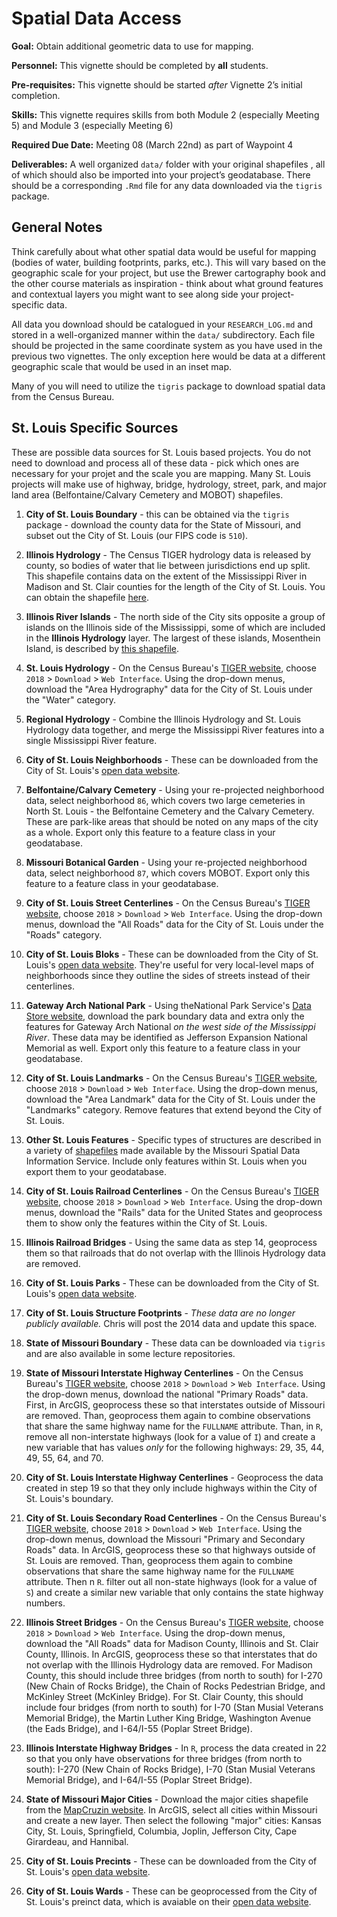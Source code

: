 # Spatial Data Access

<div class="rmdgoal">
<p><strong>Goal:</strong> Obtain additional geometric data to use for mapping.</p>
</div>

<div class="rmdpersonnel">
<p><strong>Personnel:</strong> This vignette should be completed by <strong>all</strong> students.</p>
</div>

<div class="rmdpre">
<p><strong>Pre-requisites:</strong> This vignette should be started <em>after</em> Vignette 2’s initial completion.</p>
</div>

<div class="rmdskills">
<p><strong>Skills:</strong> This vignette requires skills from both Module 2 (especially Meeting 5) and Module 3 (especially Meeting 6)</p>
</div>

<div class="rmddue">
<p><strong>Required Due Date:</strong> Meeting 08 (March 22nd) as part of Waypoint 4</p>
</div>

<div class="rmddeliver">
<p><strong>Deliverables:</strong> A well organized <code>data/</code> folder with your original shapefiles , all of which should also be imported into your project’s geodatabase. There should be a corresponding <code>.Rmd</code> file for any data downloaded via the <code>tigris</code> package.</p>
</div>

## General Notes
Think carefully about what other spatial data would be useful for mapping (bodies of water, building footprints, parks, etc.). This will vary based on the geographic scale for your project, but use the Brewer cartography book and the other course materials as inspiration - think about what ground features and contextual layers you might want to see along side your project-specific data.

All data you download should be catalogued in your `RESEARCH_LOG.md` and stored in a well-organized manner within the `data/` subdirectory. Each file should be projected in the same coordinate system as you have used in the previous two vignettes. The only exception here would be data at a different geographic scale that would be used in an inset map.

Many of you will need to utilize the `tigris` package to download spatial data from the Census Bureau.

## St. Louis Specific Sources
These are possible data sources for St. Louis based projects. You do not need to download and process all of these data - pick which ones are necessary for your projet and the scale you are mapping. Many St. Louis projects will make use of highway, bridge, hydrology, street, park, and major land area (Belfontaine/Calvary Cemetery and MOBOT) shapefiles.

1.  **City of St. Louis Boundary** - this can be obtained via the `tigris` package - download the county data for the State of Missouri, and subset out the City of St. Louis (our FIPS code is `510`).

2.  **Illinois Hydrology** - The Census TIGER hydrology data is released by county, so bodies of water that lie between jurisdictions end up split. This shapefile contains data on the extent of the Mississippi River in Madison and St. Clair counties for the length of the City of St. Louis. You can obtain the shapefile [here](https://github.com/slu-openGIS/IL_HYDRO_Mississippi).

3.  **Illinois River Islands** - The north side of the City sits opposite a group of islands on the Illinois side of the Mississippi, some of which are included in the **Illinois Hydrology** layer. The largest of these islands, Mosenthein Island, is described by [this shapefile](https://github.com/slu-openGIS/IL_HYDRO_Islands).

4. **St. Louis Hydrology** - On the Census Bureau's [TIGER website](https://www.census.gov/geo/maps-data/data/tiger-line.html), choose `2018` > `Download` > `Web Interface`. Using the drop-down menus, download the "Area Hydrography" data for the City of St. Louis under the "Water" category. 

5. **Regional Hydrology** - Combine the Illinois Hydrology and St. Louis Hydrology data together, and merge the Mississippi River features into a single Mississippi River feature.

6. **City of St. Louis Neighborhoods** - These can be downloaded from the City of St. Louis's [open data website](https://www.stlouis-mo.gov/data/types/gis.cfm).

7. **Belfontaine/Calvary Cemetery** - Using your re-projected neighborhood data, select neighborhood `86`, which covers two large cemeteries in North St. Louis - the Belfontaine Cemetery and the Calvary Cemetery. These are park-like areas that should be noted on any maps of the city as a whole. Export only this feature to a feature class in your geodatabase.

8. **Missouri Botanical Garden** - Using your re-projected neighborhood data, select neighborhood `87`, which covers MOBOT. Export only this feature to a feature class in your geodatabase.

9. **City of St. Louis Street Centerlines** - On the Census Bureau's [TIGER website](https://www.census.gov/geo/maps-data/data/tiger-line.html), choose `2018` > `Download` > `Web Interface`. Using the drop-down menus, download the "All Roads" data for the City of St. Louis under the "Roads" category.

10. **City of St. Louis Bloks** - These can be downloaded from the City of St. Louis's [open data website](https://www.stlouis-mo.gov/data/types/gis.cfm). They're useful for very local-level maps of neighborhoods since they outline the sides of streets instead of their centerlines.

11. **Gateway Arch National Park** - Using theNational Park Service's [Data Store website](https://irma.nps.gov/DataStore/), download the park boundary data and extra only the features for Gateway Arch National *on the west side of the Mississippi River*. These data may be identified as Jefferson Expansion National Memorial as well. Export only this feature to a feature class in your geodatabase.

12. **City of St. Louis Landmarks** - On the Census Bureau's [TIGER website](https://www.census.gov/geo/maps-data/data/tiger-line.html), choose `2018` > `Download` > `Web Interface`. Using the drop-down menus, download the "Area Landmark" data for the City of St. Louis under the "Landmarks" category. Remove features that extend beyond the City of St. Louis. 

13. **Other St. Louis Features** - Specific types of structures are described in a variety of [shapefiles](http://msdis-archive.missouri.edu/archive/Missouri_Vector_Data/Facilities_Structures/) made available by the Missouri Spatial Data Information Service. Include only features within St. Louis when you export them to your geodatabase.

14. **City of St. Louis Railroad Centerlines** - On the Census Bureau's [TIGER website](https://www.census.gov/geo/maps-data/data/tiger-line.html), choose `2018` > `Download` > `Web Interface`. Using the drop-down menus, download the "Rails" data for the United States and geoprocess them to show only the features within the City of St. Louis.

15. **Illinois Railroad Bridges** - Using the same data as step 14, geoprocess them so that railroads that do not overlap with the Illinois Hydrology data are removed.

16. **City of St. Louis Parks** - These can be downloaded from the City of St. Louis's [open data website](https://www.stlouis-mo.gov/data/types/gis.cfm).

17. **City of St. Louis Structure Footprints** - *These data are no longer publicly available.* Chris will post the 2014 data and update this space.

18. **State of Missouri Boundary** - These data can be downloaded via `tigris` and are also available in some lecture repositories.

19. **State of Missouri Interstate Highway Centerlines** - On the Census Bureau's [TIGER website](https://www.census.gov/geo/maps-data/data/tiger-line.html), choose `2018` > `Download` > `Web Interface`. Using the drop-down menus, download the national "Primary Roads" data. First, in ArcGIS, geoprocess these so that interstates outside of Missouri are removed. Than, geoprocess them again to combine observations that share the same highway name for the `FULLNAME` attribute. Than, in `R`, remove all non-interstate highways (look for a value of `I`) and create a new variable that has values *only* for the following highways: 29, 35, 44, 49, 55, 64, and 70. 

20. **City of St. Louis Interstate Highway Centerlines** - Geoprocess the data created in step 19 so that they only include highways within the City of St. Louis's boundary. 

21. **City of St. Louis Secondary Road Centerlines** - On the Census Bureau's [TIGER website](https://www.census.gov/geo/maps-data/data/tiger-line.html), choose `2018` > `Download` > `Web Interface`. Using the drop-down menus, download the Missouri "Primary and Secondary Roads" data. In ArcGIS, geoprocess these so that highways outside of St. Louis are removed. Than, geoprocess them again to combine observations that share the same highway name for the `FULLNAME` attribute. Then n `R`. filter out all non-state highways (look for a value of `S`) and create a similar new variable that only contains the state highway numbers.

22. **Illinois Street Bridges** - On the Census Bureau's [TIGER website](https://www.census.gov/geo/maps-data/data/tiger-line.html), choose `2018` > `Download` > `Web Interface`. Using the drop-down menus, download the "All Roads" data for Madison County, Illinois and St. Clair County, Illinois. In ArcGIS, geoprocess these so that interstates that do not overlap with the Illinois Hydrology data are removed. For Madison County, this should include three bridges (from north to south) for I-270 (New Chain of Rocks Bridge), the Chain of Rocks Pedestrian Bridge, and McKinley Street (McKinley Bridge). For St. Clair County, this should include four bridges (from north to south) for I-70 (Stan Musial Veterans Memorial Bridge), the Martin Luther King Bridge, Washington Avenue (the Eads Bridge), and I-64/I-55 (Poplar Street Bridge).

23. **Illinois Interstate Highway Bridges** - In `R`, process the data created in 22 so that you only have observations for three bridges (from north to south): I-270 (New Chain of Rocks Bridge), I-70 (Stan Musial Veterans Memorial Bridge), and I-64/I-55 (Poplar Street Bridge).

24. **State of Missouri Major Cities** - Download the major cities shapefile from the [MapCruzin website](http://www.mapcruzin.com/free-wireless-gis-maps/cities-towns-shapefile.htm). In ArcGIS, select all cities within Missouri and create a new layer. Then select the following "major" cities: Kansas City, St. Louis, Springfield, Columbia, Joplin, Jefferson City, Cape Girardeau, and Hannibal.

25. **City of St. Louis Precints** - These can be downloaded from the City of St. Louis's [open data website](https://www.stlouis-mo.gov/data/types/gis.cfm).

26. **City of St. Louis Wards** - These can be geoprocessed from the City of St. Louis's preinct data, which is avaiable on their [open data website](https://www.stlouis-mo.gov/data/types/gis.cfm).
